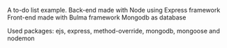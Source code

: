 A to-do list example.
Back-end made with Node using Express framework
Front-end made with Bulma framework
Mongodb as database

Used packages: ejs, express, method-override, mongodb, mongoose and nodemon

